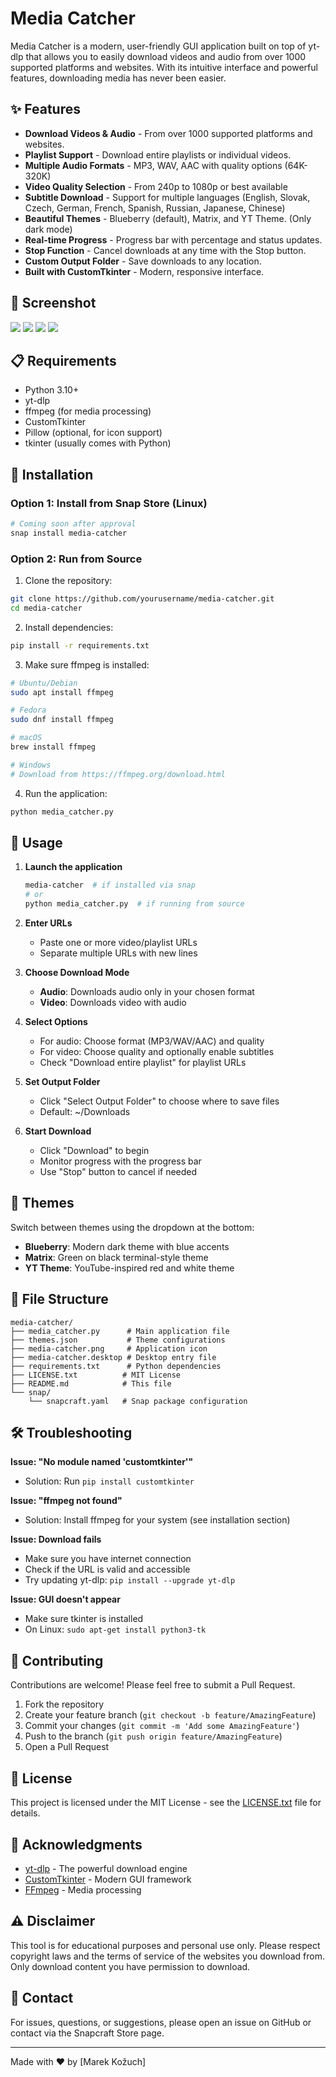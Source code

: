 # Media Catcher

Media Catcher is a modern, user-friendly GUI application built on top of yt-dlp that allows you to easily download videos and audio from over 1000 supported platforms and websites. With its intuitive interface and powerful features, downloading media has never been easier.

## ✨ Features

- **Download Videos & Audio** - From over 1000 supported platforms and websites.
- **Playlist Support** - Download entire playlists or individual videos.
- **Multiple Audio Formats** - MP3, WAV, AAC with quality options (64K-320K)
- **Video Quality Selection** - From 240p to 1080p or best available
- **Subtitle Download** - Support for multiple languages (English, Slovak, Czech, German, French, Spanish, Russian, Japanese, Chinese)
- **Beautiful Themes** - Blueberry (default), Matrix, and YT Theme. (Only dark mode)
- **Real-time Progress** - Progress bar with percentage and status updates.
- **Stop Function** - Cancel downloads at any time with the Stop button.
- **Custom Output Folder** - Save downloads to any location.
- **Built with CustomTkinter** - Modern, responsive interface.

## 📱 Screenshot
![](screenshot_1.png)
![](screenshot_2.png)
![](screenshot_3.png)
![](screenshot_4.png)

## 📋 Requirements

- Python 3.10+
- yt-dlp
- ffmpeg (for media processing)
- CustomTkinter
- Pillow (optional, for icon support)
- tkinter (usually comes with Python)

## 🚀 Installation

### Option 1: Install from Snap Store (Linux)
```bash
# Coming soon after approval
snap install media-catcher
```

### Option 2: Run from Source

1. Clone the repository:
```bash
git clone https://github.com/yourusername/media-catcher.git
cd media-catcher
```

2. Install dependencies:
```bash
pip install -r requirements.txt
```

3. Make sure ffmpeg is installed:
```bash
# Ubuntu/Debian
sudo apt install ffmpeg

# Fedora
sudo dnf install ffmpeg

# macOS
brew install ffmpeg

# Windows
# Download from https://ffmpeg.org/download.html
```

4. Run the application:
```bash
python media_catcher.py
```

## 🎯 Usage

1. **Launch the application**
   ```bash
   media-catcher  # if installed via snap
   # or
   python media_catcher.py  # if running from source
   ```

2. **Enter URLs**
   - Paste one or more video/playlist URLs
   - Separate multiple URLs with new lines

3. **Choose Download Mode**
   - **Audio**: Downloads audio only in your chosen format
   - **Video**: Downloads video with audio

4. **Select Options**
   - For audio: Choose format (MP3/WAV/AAC) and quality
   - For video: Choose quality and optionally enable subtitles
   - Check "Download entire playlist" for playlist URLs

5. **Set Output Folder**
   - Click "Select Output Folder" to choose where to save files
   - Default: ~/Downloads

6. **Start Download**
   - Click "Download" to begin
   - Monitor progress with the progress bar
   - Use "Stop" button to cancel if needed

## 🎨 Themes

Switch between themes using the dropdown at the bottom:
- **Blueberry**: Modern dark theme with blue accents
- **Matrix**: Green on black terminal-style theme  
- **YT Theme**: YouTube-inspired red and white theme

## 📁 File Structure

```
media-catcher/
├── media_catcher.py      # Main application file
├── themes.json           # Theme configurations
├── media-catcher.png     # Application icon
├── media-catcher.desktop # Desktop entry file
├── requirements.txt      # Python dependencies
├── LICENSE.txt          # MIT License
├── README.md            # This file
└── snap/
    └── snapcraft.yaml   # Snap package configuration
```

## 🛠️ Troubleshooting

**Issue: "No module named 'customtkinter'"**
- Solution: Run `pip install customtkinter`

**Issue: "ffmpeg not found"**
- Solution: Install ffmpeg for your system (see installation section)

**Issue: Download fails**
- Make sure you have internet connection
- Check if the URL is valid and accessible
- Try updating yt-dlp: `pip install --upgrade yt-dlp`

**Issue: GUI doesn't appear**
- Make sure tkinter is installed
- On Linux: `sudo apt-get install python3-tk`

## 🤝 Contributing

Contributions are welcome! Please feel free to submit a Pull Request.

1. Fork the repository
2. Create your feature branch (`git checkout -b feature/AmazingFeature`)
3. Commit your changes (`git commit -m 'Add some AmazingFeature'`)
4. Push to the branch (`git push origin feature/AmazingFeature`)
5. Open a Pull Request

## 📄 License

This project is licensed under the MIT License - see the [LICENSE.txt](LICENSE.txt) file for details.

## 🙏 Acknowledgments

- [yt-dlp](https://github.com/yt-dlp/yt-dlp) - The powerful download engine
- [CustomTkinter](https://github.com/TomSchimansky/CustomTkinter) - Modern GUI framework
- [FFmpeg](https://ffmpeg.org/) - Media processing

## ⚠️ Disclaimer

This tool is for educational purposes and personal use only. Please respect copyright laws and the terms of service of the websites you download from. Only download content you have permission to download.

## 📧 Contact

For issues, questions, or suggestions, please open an issue on GitHub or contact via the Snapcraft Store page.

---

Made with ❤️ by [Marek Kožuch]
